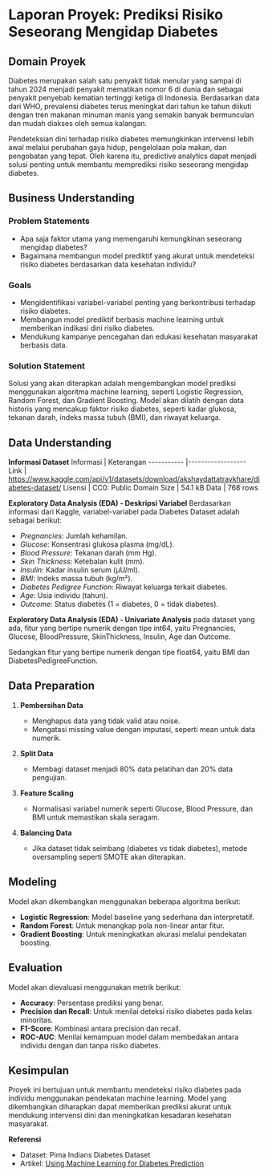 # Laporan Proyek: Prediksi Risiko Seseorang Mengidap Diabetes

## Domain Proyek

Diabetes merupakan salah satu penyakit tidak menular yang sampai di tahun 2024 menjadi penyakit mematikan nomor 6 di dunia dan sebagai penyakit penyebab kematian tertinggi ketiga di Indonesia. Berdasarkan data dari WHO, prevalensi diabetes terus meningkat dari tahun ke tahun diikuti dengan tren makanan minuman manis yang semakin banyak bermunculan dan mudah diakses oleh semua kalangan.

Pendeteksian dini terhadap risiko diabetes memungkinkan intervensi lebih awal melalui perubahan gaya hidup, pengelolaan pola makan, dan pengobatan yang tepat. Oleh karena itu, predictive analytics dapat menjadi solusi penting untuk membantu memprediksi risiko seseorang mengidap diabetes.

## Business Understanding

### Problem Statements

- Apa saja faktor utama yang memengaruhi kemungkinan seseorang mengidap diabetes?
- Bagaimana membangun model prediktif yang akurat untuk mendeteksi risiko diabetes berdasarkan data kesehatan individu?

### Goals

- Mengidentifikasi variabel-variabel penting yang berkontribusi terhadap risiko diabetes.
- Membangun model prediktif berbasis machine learning untuk memberikan indikasi dini risiko diabetes.
- Mendukung kampanye pencegahan dan edukasi kesehatan masyarakat berbasis data.

### Solution Statement

Solusi yang akan diterapkan adalah mengembangkan model prediksi menggunakan algoritma machine learning, seperti Logistic Regression, Random Forest, dan Gradient Boosting. Model akan dilatih dengan data historis yang mencakup faktor risiko diabetes, seperti kadar glukosa, tekanan darah, indeks massa tubuh (BMI), dan riwayat keluarga.

## Data Understanding

**Informasi Dataset**
Informasi | Keterangan
----------- |------------------
Link | https://www.kaggle.com/api/v1/datasets/download/akshaydattatraykhare/diabetes-dataset/
Lisensi | CC0: Public Domain
Size | 54.1 kB
Data | 768 rows

**Exploratory Data Analysis (EDA) - Deskripsi Variabel**
Berdasarkan informasi dari Kaggle, variabel-variabel pada Diabetes Dataset adalah sebagai berikut:

- _Pregnancies_: Jumlah kehamilan.
- _Glucose_: Konsentrasi glukosa plasma (mg/dL).
- _Blood Pressure_: Tekanan darah (mm Hg).
- _Skin Thickness_: Ketebalan kulit (mm).
- _Insulin_: Kadar insulin serum (µU/ml).
- _BMI_: Indeks massa tubuh (kg/m²).
- _Diabetes Pedigree Function_: Riwayat keluarga terkait diabetes.
- _Age_: Usia individu (tahun).
- _Outcome_: Status diabetes (1 = diabetes, 0 = tidak diabetes).

**Exploratory Data Analysis (EDA) - Univariate Analysis**
pada dataset yang ada, fitur yang bertipe numerik dengan tipe int64, yaitu Pregnancies, Glucose, BloodPressure, SkinThickness, Insulin, Age dan Outcome.

Sedangkan fitur yang bertipe numerik dengan tipe float64, yaitu BMI dan DiabetesPedigreeFunction.

## Data Preparation

1. **Pembersihan Data**

   - Menghapus data yang tidak valid atau noise.
   - Mengatasi missing value dengan imputasi, seperti mean untuk data numerik.

2. **Split Data**

   - Membagi dataset menjadi 80% data pelatihan dan 20% data pengujian.

3. **Feature Scaling**

   - Normalisasi variabel numerik seperti Glucose, Blood Pressure, dan BMI untuk memastikan skala seragam.

4. **Balancing Data**
   - Jika dataset tidak seimbang (diabetes vs tidak diabetes), metode oversampling seperti SMOTE akan diterapkan.

## Modeling

Model akan dikembangkan menggunakan beberapa algoritma berikut:

- **Logistic Regression**: Model baseline yang sederhana dan interpretatif.
- **Random Forest**: Untuk menangkap pola non-linear antar fitur.
- **Gradient Boosting**: Untuk meningkatkan akurasi melalui pendekatan boosting.

## Evaluation

Model akan dievaluasi menggunakan metrik berikut:

- **Accuracy**: Persentase prediksi yang benar.
- **Precision dan Recall**: Untuk menilai deteksi risiko diabetes pada kelas minoritas.
- **F1-Score**: Kombinasi antara precision dan recall.
- **ROC-AUC**: Menilai kemampuan model dalam membedakan antara individu dengan dan tanpa risiko diabetes.

## Kesimpulan

Proyek ini bertujuan untuk membantu mendeteksi risiko diabetes pada individu menggunakan pendekatan machine learning. Model yang dikembangkan diharapkan dapat memberikan prediksi akurat untuk mendukung intervensi dini dan meningkatkan kesadaran kesehatan masyarakat.

**Referensi**

- Dataset: Pima Indians Diabetes Dataset
- Artikel: [Using Machine Learning for Diabetes Prediction](https://www.example.com)
